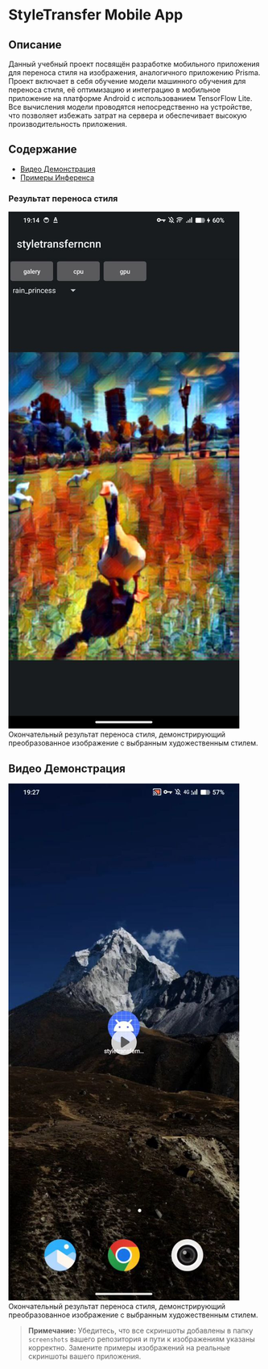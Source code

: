 # StyleTransfer Mobile App

## Описание

Данный учебный проект посвящён разработке мобильного приложения для переноса стиля на изображения, 
аналогичного приложению Prisma. Проект включает в себя обучение модели машинного обучения для переноса стиля, 
её оптимизацию и интеграцию в мобильное приложение на платформе Android с использованием TensorFlow Lite. 
Все вычисления модели проводятся непосредственно на устройстве, что позволяет избежать затрат на сервера и обеспечивает высокую производительность приложения.

## Содержание

- [Видео Демонстрация](#видео-демонстрация)
- [Примеры Инференса](#примеры-инференса)

### Результат переноса стиля

![Результат переноса стиля](screenshots/result.png)
Окончательный результат переноса стиля, демонстрирующий преобразованное изображение с выбранным художественным стилем.



## Видео Демонстрация

[![Видео Демонстрация](screenshots/video_thumbnail.png)](https://youtu.be/ваш-видео-ссылка)
Окончательный результат переноса стиля, демонстрирующий преобразованное изображение с выбранным художественным стилем.


> **Примечание:** Убедитесь, что все скриншоты добавлены в папку `screenshots` вашего репозитория и пути к изображениям указаны корректно. 
> Замените примеры изображений на реальные скриншоты вашего приложения.
